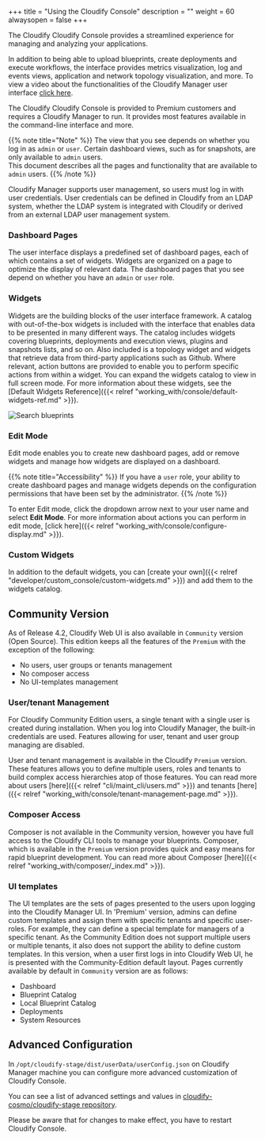 +++
title = "Using the Cloudify Console"
description = ""
weight = 60
alwaysopen = false
+++

The Cloudify Cloudify Console provides a streamlined experience for managing and analyzing your applications.

In addition to being able to upload blueprints, create deployments and execute workflows, the interface provides metrics visualization, log and events views, application and network topology visualization, and more. To view a video about the functionalities of the Cloudify Manager user interface [click here](https://www.youtube.com/watch?v=0orOaJYi5vs).

The Cloudify Cloudify Console is provided to Premium customers and requires a Cloudify Manager to run. It provides most features available in the command-line interface and more. 

{{% note title="Note" %}}
The view that you see depends on whether you log in as `admin` or `user`. Certain dashboard views, such as for snapshots, are only available to `admin` users.<br>
This document describes all the pages and functionality that are available to `admin` users.
{{% /note %}}

Cloudify Manager supports user management, so users must log in with user credentials. User credentials can be defined in Cloudify from an LDAP system, whether the LDAP system is integrated with Cloudify or derived from an external LDAP user management system.

### Dashboard Pages
The user interface displays a predefined set of dashboard pages, each of which contains a set of widgets. Widgets are organized on a page to optimize the display of relevant data. The dashboard pages that you see depend on whether you have an `admin` or `user` role.

### Widgets
Widgets are the building blocks of the user interface framework. A catalog with out-of-the-box widgets is included with the interface that enables data to be presented in many different ways. The catalog includes widgets covering blueprints, deployments and execution views, plugins and snapshots lists, and so on. Also included is a topology widget and widgets that retrieve data from third-party applications such as Github. Where relevant, action buttons are provided to enable you to perform specific actions from within a widget. You can expand the widgets catalog to view in full screen mode. For more information about these widgets, see the [Default Widgets Reference]({{< relref "working_with/console/default-widgets-ref.md" >}}).

![Search blueprints]( /images/manager/dashbord2.png )

### Edit Mode
Edit mode enables you to create new dashboard pages, add or remove widgets and manage how widgets are displayed on a dashboard. 

{{% note title="Accessibility" %}}
If you have a `user` role, your ability to create dashboard pages and manage widgets depends on the configuration permissions that have been set by the administrator.
{{% /note %}}

To enter Edit mode, click the dropdown arrow next to your user name and select **Edit Mode**. For more information about actions you can perform in edit mode, [click here]({{< relref "working_with/console/configure-display.md" >}}).

### Custom Widgets
In addition to the default widgets, you can [create your own]({{< relref "developer/custom_console/custom-widgets.md" >}}) and add them to the widgets catalog. 

## Community Version
As of Release 4.2, Cloudify Web UI is also available in `Community` version (Open Source). This edition keeps all the features of the `Premium` with the exception of the following:

- No users, user groups or tenants management
- No composer access
- No UI-templates management 

### User/tenant Management
For Cloudify Community Edition users, a single tenant with a single user is created during installation. When you log into Cloudify Manager, the built-in credentials are used. Features allowing for user, tenant and user group managing are disabled.

User and tenant management is available in the Cloudify `Premium` version. These features allows you to define multiple users, roles and tenants to build complex access hierarchies atop of those features. You can read more about users [here]({{< relref "cli/maint_cli/users.md" >}}) and tenants [here]({{< relref "working_with/console/tenant-management-page.md" >}}).

### Composer Access
Composer is not available in the Community version, however you have full access to the Cloudify CLI tools to manage your blueprints. Composer, which is available in the `Premium` version provides quick and easy means for rapid blueprint development. You can read more about Composer [here]({{< relref "working_with/composer/_index.md" >}}).

### UI templates
The UI templates are the sets of pages presented to the users upon logging into the Cloudify Manager UI. In 'Premium' version, admins can define custom templates and assign them with specific tenants and specific user-roles. For example, they can define a special template for managers of a specific tenant. As the Community Edition does not support multiple users or multiple tenants, it also does not support the ability to define custom templates. In this version, when a user first logs in into Cloudify Web UI, he is presented with the Community-Edition default layout. Pages currently available by default in `Community` version are as follows:

- Dashboard
- Blueprint Catalog
- Local Blueprint Catalog
- Deployments
- System Resources

## Advanced Configuration

In `/opt/cloudify-stage/dist/userData/userConfig.json` on Cloudify Manager machine you can configure more advanced customization of Cloudify Console.

You can see a list of advanced settings and values in [cloudify-cosmo/cloudify-stage repository](https://github.com/cloudify-cosmo/cloudify-stage/blob/master/conf/userConfig.json).

Please be aware that for changes to make effect, you have to restart Cloudify Console. 